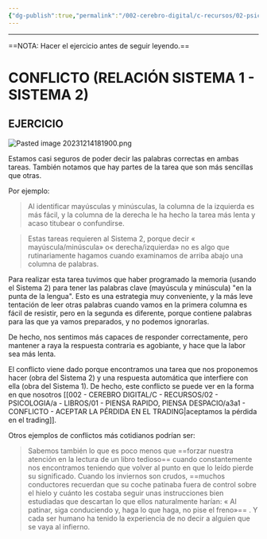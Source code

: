 ```yaml
---
{"dg-publish":true,"permalink":"/002-cerebro-digital/c-recursos/02-psicologia/a-libros/01-piensa-rapido-piensa-despacio/a3a-conflicto/"}
---
```



---

==NOTA: Hacer el ejercicio antes de seguir leyendo.==
# CONFLICTO (RELACIÓN SISTEMA 1 - SISTEMA 2)

## EJERCICIO
![Pasted image 20231214181900.png](/img/user/img/user/900%20-%20ANEXO/Pasted%20image%2020231214181900.png)

Estamos casi seguros de poder decir las palabras correctas en ambas tareas. También notamos que hay partes de la tarea que son más sencillas que otras. 

Por ejemplo:
> Al identificar mayúsculas y minúsculas, la columna de la izquierda es más fácil, y la columna de la derecha le ha hecho la tarea más lenta y acaso titubear o confundirse.

> Estas tareas requieren al Sistema 2, porque decir « mayúscula/minúscula» o« derecha/izquierda» no es algo que rutinariamente hagamos cuando examinamos de arriba abajo una columna de palabras.

Para realizar esta tarea tuvimos que haber programado la memoria (usando el Sistema 2) para tener las palabras clave (mayúscula y minúscula) "en la punta de la lengua". Esto es una estrategia muy conveniente, y la más leve tentación de leer otras palabras cuando vamos en la primera columna es fácil de resistir, pero en la segunda es diferente, porque contiene palabras para las que ya vamos preparados, y no podemos ignorarlas.

De hecho, nos sentimos más capaces de responder correctamente, pero mantener a raya la respuesta contraria es agobiante, y hace que la labor sea más lenta.

El conflicto viene dado porque encontramos una tarea que nos proponemos hacer (obra del Sistema 2) y una respuesta automática que interfiere con ella (obra del Sistema 1). De hecho, este conflicto se puede ver en la forma en que nosotros [[002 - CEREBRO DIGITAL/C - RECURSOS/02 - PSICOLOGIA/a - LIBROS/01 - PIENSA RAPIDO, PIENSA DESPACIO/a3a1 - CONFLICTO - ACEPTAR LA PÉRDIDA EN EL TRADING\|aceptamos la pérdida en el trading]].

Otros ejemplos de conflictos más cotidianos podrían ser:
> Sabemos también lo que es poco menos que ==forzar nuestra atención en la lectura de un libro tedioso== cuando constantemente nos encontramos teniendo que volver al punto en que lo leído pierde su significado. Cuando los inviernos son crudos, ==muchos conductores recuerdan que su coche patinaba fuera de control sobre el hielo y cuánto les costaba seguir unas instrucciones bien estudiadas que descartan lo que ellos naturalmente harían: « Al patinar, siga conduciendo y, haga lo que haga, no pise el freno»== . Y cada ser humano ha tenido la experiencia de no decir a alguien que se vaya al infierno.